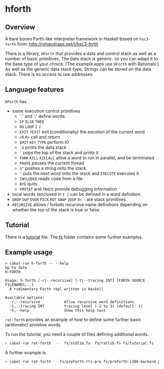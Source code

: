 # hforth

## Overview

A bare bones Forth-like interpreter framework in Haskell
based on `hsc3-forth` from: http://rohandrape.net/t/hsc3-forth

There is a library, `HForth` that provides a data and control stack as well as a
number of basic primitives. The data stack is generic. so you can adapt it to
the base type of your choice. (The example apps use `HForth` with Rationals.)
As well as the generic data stack type, Strings can be stored on the data stack.
There is no access to raw addresses.

## Language features

`HForth` has

- some execution control primitives
  - ':' and ';' define words
  - `IF` `ELSE` `THEN`
  - `DO` `LOOP` `I` `J`
  - `EXIT` `?EXIT` exit (conditionally) the excution of the current word
  - `<R` `R>` call and return
  - `EMIT` `KEY` `TYPE` perform IO
  - `.S` prints the data stack
  - `'` pops the top of the stack and prints it
  - `FORK` `KILL` `KILLALL` allow a word to run in parallel, and be terminated
  - `PAUSE` pauses the current thread
  - `S"` pushes a string onto the stack.
  - `'` puts the next word onto the stack and `EXECUTE` executes it
  - `INCLUDED` reads code from a file
  - `BYE` quits
  - `VMSTAT` and `TRACE` provide debugging information
- local words (enclosed in `{ }` can be defined in a word definition
- `DROP` `DUP` `OVER` `PICK` `ROT` `SWAP` `2DUP` `0<` `-` are stack primitives
- `RECURSIVE` allows / forbids recursive name definitions depending on whether
  the top of the stack is true or false

## Tutorial

There is a [tutorial](fs/tutorial.fs) file. The [fs](fs) folder contains some further examples.

## Example usage

```console
> cabal run h-forth -- --help
Up to date
H-FORTH

Usage: h-forth [-r|--recursive] [-t|--tracing INT] [FORTH SOURCE FILENAMES...]
  A rudimentary Forth repl written in Haskell

Available options:
  -r,--recursive           Allow recursive word definitions
  -t,--tracing INT         tracing level (-1 to 3) (default: 1)
  -h,--help                Show this help text
```

`rat-forth` provides an example of how to define some further basic (arithmetic)
primitive words.

To run the tutorial, you need a couple of files defining additional words.

```sh
> cabal run rat-forth  --  fs/stdlib.fs  fs/ratlib.fs fs/tutorial.fs
```

A further example is

```sh
> cabal run rat-forth -- fs/preForth-rts.pre fs/preForth-i386-backend.pre fs/preForth.pre
```

